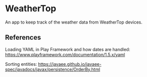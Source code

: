 # WeatherTop
An app to keep track of the weather data from WeatherTop devices.


## References
Loading YAML in Play Framework and how dates are handled:
https://www.playframework.com/documentation/1.5.x/yaml

Sorting entities:
https://javaee.github.io/javaee-spec/javadocs/javax/persistence/OrderBy.html